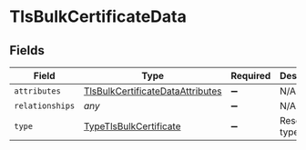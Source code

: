 # TlsBulkCertificateData


## Fields

| Field                                                                                       | Type                                                                                        | Required                                                                                    | Description                                                                                 |
| ------------------------------------------------------------------------------------------- | ------------------------------------------------------------------------------------------- | ------------------------------------------------------------------------------------------- | ------------------------------------------------------------------------------------------- |
| `attributes`                                                                                | [TlsBulkCertificateDataAttributes](../../models/shared/tlsbulkcertificatedataattributes.md) | :heavy_minus_sign:                                                                          | N/A                                                                                         |
| `relationships`                                                                             | *any*                                                                                       | :heavy_minus_sign:                                                                          | N/A                                                                                         |
| `type`                                                                                      | [TypeTlsBulkCertificate](../../models/shared/typetlsbulkcertificate.md)                     | :heavy_minus_sign:                                                                          | Resource type                                                                               |